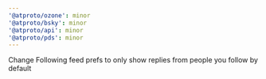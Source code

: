 ```yaml
---
'@atproto/ozone': minor
'@atproto/bsky': minor
'@atproto/api': minor
'@atproto/pds': minor
---
```


Change Following feed prefs to only show replies from people you follow by default
